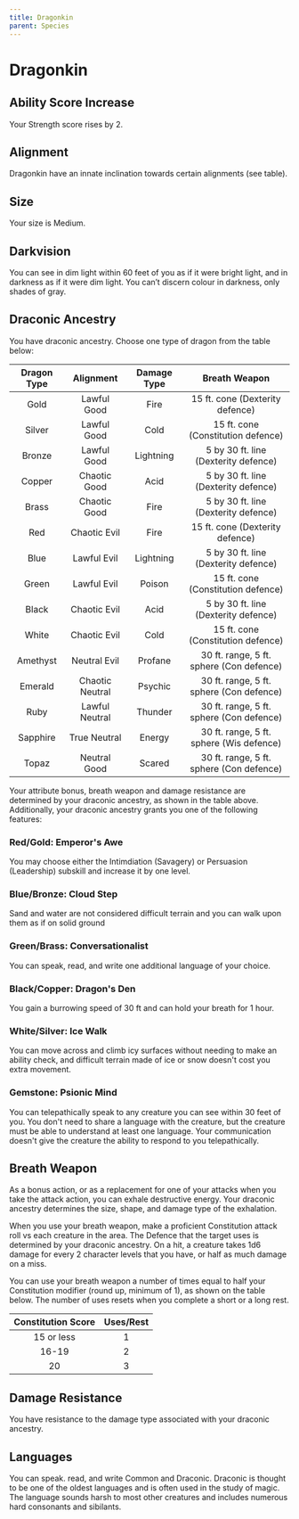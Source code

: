 ```yaml
---
title: Dragonkin
parent: Species
---
```


# Dragonkin

## Ability Score Increase
Your Strength score rises by 2.

## Alignment
Dragonkin have an innate inclination towards certain alignments (see table).

## Size
Your size is Medium.

## Darkvision
You can see in dim light within 60 feet of you as if it were bright light, and in darkness as if it were dim light. You can’t discern colour in darkness, only shades of gray.

## Draconic Ancestry
You have draconic ancestry. Choose one type of dragon from the table below:

| Dragon Type | Alignment | Damage Type | Breath Weapon |
|:-----------:|:---------:|:-----------:|:-------------:|
| Gold | Lawful Good | Fire | 15 ft. cone (Dexterity defence) |
| Silver | Lawful Good | Cold | 15 ft. cone (Constitution defence) |
| Bronze | Lawful Good | Lightning | 5 by 30 ft. line (Dexterity defence) |
| Copper | Chaotic Good | Acid | 5 by 30 ft. line (Dexterity defence) |
| Brass | Chaotic Good | Fire | 5 by 30 ft. line (Dexterity defence) |
| Red | Chaotic Evil | Fire | 15 ft. cone (Dexterity defence) |
| Blue | Lawful Evil | Lightning | 5 by 30 ft. line (Dexterity defence) |
| Green | Lawful Evil | Poison | 15 ft. cone (Constitution defence) |
| Black | Chaotic Evil | Acid | 5 by 30 ft. line (Dexterity defence) |
| White | Chaotic Evil | Cold | 15 ft. cone (Constitution defence) |
| Amethyst | Neutral Evil | Profane | 30 ft. range, 5 ft. sphere (Con defence) |
| Emerald | Chaotic Neutral | Psychic | 30 ft. range, 5 ft. sphere (Con defence) |
| Ruby | Lawful Neutral | Thunder | 30 ft. range, 5 ft. sphere (Con defence) |
| Sapphire | True Neutral | Energy | 30 ft. range, 5 ft. sphere (Wis defence) |
| Topaz | Neutral Good | Scared | 30 ft. range, 5 ft. sphere (Con defence) |

Your attribute bonus, breath weapon and damage resistance are determined by your draconic ancestry, as shown in the table above. Additionally, your draconic ancestry grants you one of the following features:

### Red/Gold: Emperor's Awe
You may choose either the Intimdiation (Savagery) or Persuasion (Leadership) subskill and increase it by one level.

### Blue/Bronze: Cloud Step
Sand and water are not considered difficult terrain and you can walk upon them as if on solid ground

### Green/Brass: Conversationalist
You can speak, read, and write one additional language of your choice.

### Black/Copper: Dragon's Den
You gain a burrowing speed of 30 ft and can hold your breath for 1 hour.

### White/Silver: Ice Walk
You can move across and climb icy surfaces without needing to make an ability check, and difficult terrain made of ice or snow doesn't cost you extra movement.

### Gemstone: Psionic Mind
You can telepathically speak to any creature you can see within 30 feet of you. You don't need to share a language with the creature,  but the creature must be able to understand at least one language. Your communication doesn't give the creature the ability to respond to you telepathically.

## Breath Weapon
As a bonus action, or as a replacement for one of your attacks when you take the attack action, you can exhale destructive energy. Your draconic ancestry determines the size, shape, and damage type of the exhalation.

When you use your breath weapon, make a proficient Constitution attack roll vs each creature in the area. The Defence that the target uses is determined by your draconic ancestry. On a hit, a creature takes 1d6 damage for every 2 character levels that you have, or half as much damage on a miss.

You can use your breath weapon a number of times equal to half your Constitution modifier (round up, minimum of 1), as shown on the table below. The number of uses resets when you complete a short or a long rest.

| Constitution Score | Uses/Rest |
|:------------------:|:---------:|
| 15 or less | 1 |
| 16-19| 2 |
| 20 | 3 |

## Damage Resistance
You have resistance to the damage type associated with your draconic ancestry.

## Languages
You can speak. read, and write Common and Draconic. Draconic is thought to be one of the oldest languages and is often used in the study of magic. The language sounds harsh to most other creatures and includes numerous hard consonants and sibilants.
